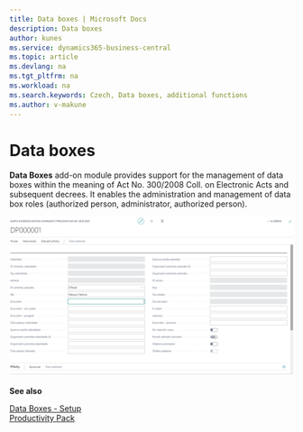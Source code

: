 ```yaml
---
title: Data boxes | Microsoft Docs
description: Data boxes
author: kunes
ms.service: dynamics365-business-central
ms.topic: article
ms.devlang: na
ms.tgt_pltfrm: na
ms.workload: na
ms.search.keywords: Czech, Data boxes, additional functions
ms.author: v-makune
---
```

# Data boxes

**Data Boxes** add-on module provides support for the management of data boxes within the meaning of Act No. 300/2008 Coll. on Electronic Acts and subsequent decrees.
It enables the administration and management of data box roles (authorized person, administrator, authorized person).

![Data boxes](media/data_boxes.png " Data boxes")

**See also**

[Data Boxes - Setup](data-boxes-setup.md)  
[Productivity Pack](productivity-pack.md)
